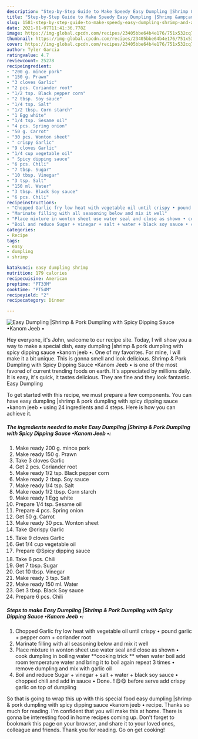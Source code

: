 ```yaml
---
description: "Step-by-Step Guide to Make Speedy Easy Dumpling |Shrimp &amp;amp; Pork Dumpling with Spicy Dipping Sauce •Kanom Jeeb •"
title: "Step-by-Step Guide to Make Speedy Easy Dumpling |Shrimp &amp;amp; Pork Dumpling with Spicy Dipping Sauce •Kanom Jeeb •"
slug: 1581-step-by-step-guide-to-make-speedy-easy-dumpling-shrimp-and-amp-pork-dumpling-with-spicy-dipping-sauce-kanom-jeeb
date: 2021-01-07T11:41:36.778Z
image: https://img-global.cpcdn.com/recipes/23405bbe64b4e176/751x532cq70/easy-dumpling-shrimp-pork-dumpling-with-spicy-dipping-sauce-•kanom-jeeb-•-recipe-main-photo.jpg
thumbnail: https://img-global.cpcdn.com/recipes/23405bbe64b4e176/751x532cq70/easy-dumpling-shrimp-pork-dumpling-with-spicy-dipping-sauce-•kanom-jeeb-•-recipe-main-photo.jpg
cover: https://img-global.cpcdn.com/recipes/23405bbe64b4e176/751x532cq70/easy-dumpling-shrimp-pork-dumpling-with-spicy-dipping-sauce-•kanom-jeeb-•-recipe-main-photo.jpg
author: Tyler Garcia
ratingvalue: 4.7
reviewcount: 25278
recipeingredient:
- "200 g. mince pork"
- "150 g. Prawn"
- "3 cloves Garlic"
- "2 pcs. Coriander root"
- "1/2 tsp. Black pepper corn"
- "2 tbsp. Soy sauce"
- "1/4 tsp. Salt"
- "1/2 tbsp. Corn starch"
- "1 Egg white"
- "1/4 tsp. Sesame oil"
- "4 pcs. Spring onion"
- "50 g. Carrot"
- "30 pcs. Wonton sheet"
- " crispy Garlic"
- "9 cloves Garlic"
- "1/4 cup vegetable oil"
- " Spicy dipping sauce"
- "6 pcs. Chili"
- "7 tbsp. Sugar"
- "10 tbsp. Vinegar"
- "3 tsp. Salt"
- "150 ml. Water"
- "3 tbsp. Black Soy sauce"
- "6 pcs. Chili"
recipeinstructions:
- "Chopped Garlic fry low heat with vegetable oil until crispy • pound garlic + pepper corn + coriander root"
- "Marinate filling with all seasoning below and mix it well"
- "Place mixture in wonton sheet use water seal and close as shown • cook dumpling in boiling water **cooking trick ** when water boil add room temperature water and bring it to boil again repeat 3 times • remove dumpling and mix with garlic oil"
- "Boil and reduce Sugar + vinegar + salt + water + black soy sauce • chopped chili and add in sauce • Done..!!😋😋 before serve add crispy garlic on top of dumpling"
categories:
- Recipe
tags:
- easy
- dumpling
- shrimp

katakunci: easy dumpling shrimp 
nutrition: 179 calories
recipecuisine: American
preptime: "PT33M"
cooktime: "PT54M"
recipeyield: "2"
recipecategory: Dinner

---
```



![Easy Dumpling |Shrimp &amp; Pork Dumpling with Spicy Dipping Sauce •Kanom Jeeb •](https://img-global.cpcdn.com/recipes/23405bbe64b4e176/751x532cq70/easy-dumpling-shrimp-pork-dumpling-with-spicy-dipping-sauce-•kanom-jeeb-•-recipe-main-photo.jpg)

Hey everyone, it's John, welcome to our recipe site. Today, I will show you a way to make a special dish, easy dumpling |shrimp &amp; pork dumpling with spicy dipping sauce •kanom jeeb •. One of my favorites. For mine, I will make it a bit unique. This is gonna smell and look delicious.
Shrimp &amp; Pork Dumpling with Spicy Dipping Sauce •Kanom Jeeb • is one of the most favored of current trending foods on earth. It's appreciated by millions daily. It is easy, it's quick, it tastes delicious. They are fine and they look fantastic. Easy Dumpling 




To get started with this recipe, we must prepare a few components. You can have easy dumpling |shrimp &amp; pork dumpling with spicy dipping sauce •kanom jeeb • using 24 ingredients and 4 steps. Here is how you can achieve it.

<!--inarticleads1-->

##### The ingredients needed to make Easy Dumpling |Shrimp &amp; Pork Dumpling with Spicy Dipping Sauce •Kanom Jeeb •:

1. Make ready 200 g. mince pork
1. Make ready 150 g. Prawn
1. Take 3 cloves Garlic
1. Get 2 pcs. Coriander root
1. Make ready 1/2 tsp. Black pepper corn
1. Make ready 2 tbsp. Soy sauce
1. Make ready 1/4 tsp. Salt
1. Make ready 1/2 tbsp. Corn starch
1. Make ready 1 Egg white
1. Prepare 1/4 tsp. Sesame oil
1. Prepare 4 pcs. Spring onion
1. Get 50 g. Carrot
1. Make ready 30 pcs. Wonton sheet
1. Take  🟡crispy Garlic
1. Take 9 cloves Garlic
1. Get 1/4 cup vegetable oil
1. Prepare  🟡Spicy dipping sauce
1. Take 6 pcs. Chili
1. Get 7 tbsp. Sugar
1. Get 10 tbsp. Vinegar
1. Make ready 3 tsp. Salt
1. Make ready 150 ml. Water
1. Get 3 tbsp. Black Soy sauce
1. Prepare 6 pcs. Chili




<!--inarticleads2-->

##### Steps to make Easy Dumpling |Shrimp &amp; Pork Dumpling with Spicy Dipping Sauce •Kanom Jeeb •:

1. Chopped Garlic fry low heat with vegetable oil until crispy • pound garlic + pepper corn + coriander root
1. Marinate filling with all seasoning below and mix it well
1. Place mixture in wonton sheet use water seal and close as shown • cook dumpling in boiling water **cooking trick ** when water boil add room temperature water and bring it to boil again repeat 3 times • remove dumpling and mix with garlic oil
1. Boil and reduce Sugar + vinegar + salt + water + black soy sauce • chopped chili and add in sauce • Done..!!😋😋 before serve add crispy garlic on top of dumpling




So that is going to wrap this up with this special food easy dumpling |shrimp &amp; pork dumpling with spicy dipping sauce •kanom jeeb • recipe. Thanks so much for reading. I'm confident that you will make this at home. There is gonna be interesting food in home recipes coming up. Don't forget to bookmark this page on your browser, and share it to your loved ones, colleague and friends. Thank you for reading. Go on get cooking!
